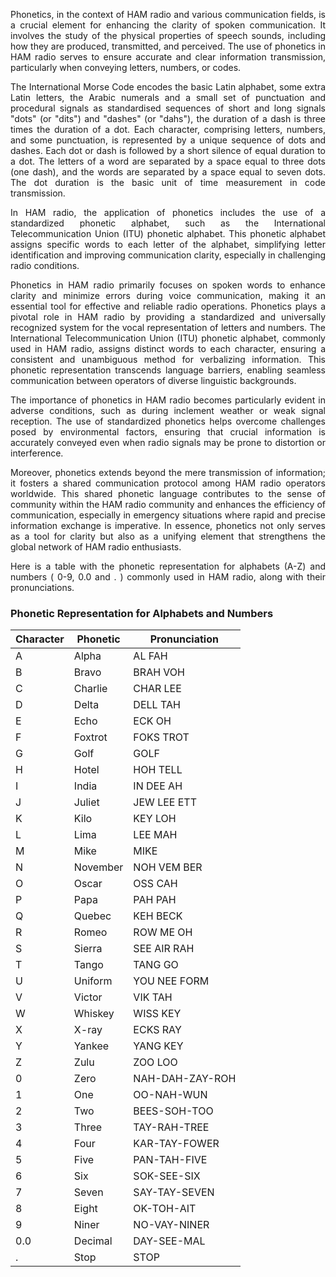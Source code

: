 <p style="text-align:justify;">Phonetics, in the context of HAM radio and various communication fields, is a crucial element for enhancing the clarity of spoken communication. It involves the study of the physical properties of speech sounds, including how they are produced, transmitted, and perceived. The use of phonetics in HAM radio serves to ensure accurate and clear information transmission, particularly when conveying letters, numbers, or codes.</p>

<p style="text-align:justify;">The International Morse Code encodes the basic Latin alphabet, some extra Latin letters, the Arabic numerals and a small set of punctuation and procedural signals as standardised sequences of short and long signals "dots" (or "dits") and "dashes" (or "dahs"), the duration of a dash is three times the duration of a dot. Each character, comprising letters, numbers, and some punctuation, is represented by a unique sequence of dots and dashes. Each dot or dash is followed by a short silence of equal duration to a dot. The letters of a word are separated by a space equal to three dots (one dash), and the words are separated by a space equal to seven dots. The dot duration is the basic unit of time measurement in code transmission.</p>


<p style="text-align:justify;">In HAM radio, the application of phonetics includes the use of a standardized phonetic alphabet, such as the International Telecommunication Union (ITU) phonetic alphabet. This phonetic alphabet assigns specific words to each letter of the alphabet, simplifying letter identification and improving communication clarity, especially in challenging radio conditions.</p>

<p style="text-align:justify;">Phonetics in HAM radio primarily focuses on spoken words to enhance clarity and minimize errors during voice communication, making it an essential tool for effective and reliable radio operations. Phonetics plays a pivotal role in HAM radio by providing a standardized and universally recognized system for the vocal representation of letters and numbers. The International Telecommunication Union (ITU) phonetic alphabet, commonly used in HAM radio, assigns distinct words to each character, ensuring a consistent and unambiguous method for verbalizing information. This phonetic representation transcends language barriers, enabling seamless communication between operators of diverse linguistic backgrounds.</p>

<p style="text-align:justify;">The importance of phonetics in HAM radio becomes particularly evident in adverse conditions, such as during inclement weather or weak signal reception. The use of standardized phonetics helps overcome challenges posed by environmental factors, ensuring that crucial information is accurately conveyed even when radio signals may be prone to distortion or interference.</p>

<p style="text-align:justify;">Moreover, phonetics extends beyond the mere transmission of information; it fosters a shared communication protocol among HAM radio operators worldwide. This shared phonetic language contributes to the sense of community within the HAM radio community and enhances the efficiency of communication, especially in emergency situations where rapid and precise information exchange is imperative. In essence, phonetics not only serves as a tool for clarity but also as a unifying element that strengthens the global network of HAM radio enthusiasts.</p>

<p style="text-align:justify;">Here is a table with the phonetic representation for alphabets (A-Z) and numbers ( 0-9, 0.0 and . ) commonly used in HAM radio, along with their pronunciations.</p>

### Phonetic Representation for Alphabets and Numbers

| Character | Phonetic | Pronunciation      |
|-----------|----------|--------------------|
| A         | Alpha    | AL FAH             |
| B         | Bravo    | BRAH VOH           |
| C         | Charlie  | CHAR LEE           |
| D         | Delta    | DELL TAH           |
| E         | Echo     | ECK OH             |
| F         | Foxtrot  | FOKS TROT          |
| G         | Golf     | GOLF               |
| H         | Hotel    | HOH TELL           |
| I         | India    | IN DEE AH          |
| J         | Juliet   | JEW LEE ETT        |
| K         | Kilo     | KEY LOH            |
| L         | Lima     | LEE MAH            |
| M         | Mike     | MIKE               |
| N         | November | NOH VEM BER        |
| O         | Oscar    | OSS CAH            |
| P         | Papa     | PAH PAH            |
| Q         | Quebec   | KEH BECK           |
| R         | Romeo    | ROW ME OH          |
| S         | Sierra   | SEE AIR RAH        |
| T         | Tango    | TANG GO            |
| U         | Uniform  | YOU NEE FORM       |
| V         | Victor   | VIK TAH            |
| W         | Whiskey  | WISS KEY           |
| X         | X-ray    | ECKS RAY           |
| Y         | Yankee   | YANG KEY           |
| Z         | Zulu     | ZOO LOO            |
| 0         | Zero     | NAH-DAH-ZAY-ROH    |
| 1         | One      | OO-NAH-WUN         |
| 2         | Two      | BEES-SOH-TOO       |
| 3         | Three    | TAY-RAH-TREE       |
| 4         | Four     | KAR-TAY-FOWER      |
| 5         | Five     | PAN-TAH-FIVE       |
| 6         | Six      | SOK-SEE-SIX        |
| 7         | Seven    | SAY-TAY-SEVEN      |
| 8         | Eight    | OK-TOH-AIT         |
| 9         | Niner    | NO-VAY-NINER       |
| 0.0       | Decimal  | DAY-SEE-MAL        |
| .         | Stop     | STOP               |
